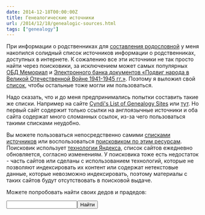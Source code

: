 ```yaml
---
date: 2014-12-18T00:00:00Z
title: Генеалогические источники
url: /2014/12/18/genealogic-sources.html
tags: ["genealogy"]
---
```


При информации о родственниках для
[составления родословной](/2014/04/03/genealogic-tree.html)
у меня накопился солидный список источников информации о родственниках,
доступных в интернете. К сожалению все эти источники не так просто
найти через поисковики, за исключением может самых популярных [ОБД Мемориал](http://obd-memorial.ru)
и [Электронного банка документов «Подвиг народа в Великой Отечественной Войне 1941-1945 гг.»](http://podvignaroda.ru). Поэтому я выложил свой [список](https://github.com/ligurio/genealogic-sources/blob/master/sources-ru.md),
чтобы остальные тоже могли им пользоваться.

Надо сказать, что и до меня предпринимались попытки составить такие же списки.
Например на сайте [Cyndi's List of Genealogy Sites](http://www.cyndislist.com/) или
[тут](http://www.vgd.ru/cgi-bin/ringlink/list.pl?ringid=vgd;siteid=123).
Но первый сайт содержит только ссылки на англоязычные источники и оба сайта
содержат много сломанных ссылок, из-за чего пользоваться такими списками неудобно.

Вы можете пользоваться непосредственно самими [списками источников](https://github.com/ligurio/genealogic-sources/blob/master/sources-ru.md) или воспользоваться [поисковиком по этим ресурсам](http://sources.bronevichok.ru).
Поисковик использует [технологии Яндекса](https://site.yandex.ru/), список сайтов ежедневно обновляется,
согласно изменениям. У поисковика тоже есть недостаток - часть сайтов
или сделаны с использованием технологий, которые не позволяют индексировать их контент
или содержат нетекстовые данные, которые невозможно индексировать, поэтому материалы
с таких сайтов будут отсутствовать в поисковой выдаче.

Можете попробовать найти своих дедов и прадедов:

<div class="ya-site-form ya-site-form_inited_no" onclick="return {'action':'http://yandex.ru/sitesearch','arrow':true,'bg':'#ffcc00','fontsize':12,'fg':'#000000','language':'ru','logo':'rb','publicname':'Генеалогический поиск','suggest':true,'target':'_self','tld':'ru','type':2,'usebigdictionary':true,'searchid':2191107,'webopt':false,'websearch':false,'input_fg':'#000000','input_bg':'#ffffff','input_fontStyle':'normal','input_fontWeight':'normal','input_placeholder':'','input_placeholderColor':'#000000','input_borderColor':'#7f9db9'}"><form action="http://yandex.ru/sitesearch" method="get" target="_self"><input type="hidden" name="searchid" value="2191107"/><input type="hidden" name="l10n" value="ru"/><input type="hidden" name="reqenc" value=""/><input type="search" name="text" value=""/><input type="submit" value="Найти"/></form></div><style type="text/css">.ya-page_js_yes .ya-site-form_inited_no { display: none; }</style><script type="text/javascript">(function(w,d,c){var s=d.createElement('script'),h=d.getElementsByTagName('script')[0],e=d.documentElement;if((' '+e.className+' ').indexOf(' ya-page_js_yes ')===-1){e.className+=' ya-page_js_yes';}s.type='text/javascript';s.async=true;s.charset='utf-8';s.src=(d.location.protocol==='https:'?'https:':'http:')+'//site.yandex.net/v2.0/js/all.js';h.parentNode.insertBefore(s,h);(w[c]||(w[c]=[])).push(function(){Ya.Site.Form.init()})})(window,document,'yandex_site_callbacks');</script>

<br>
